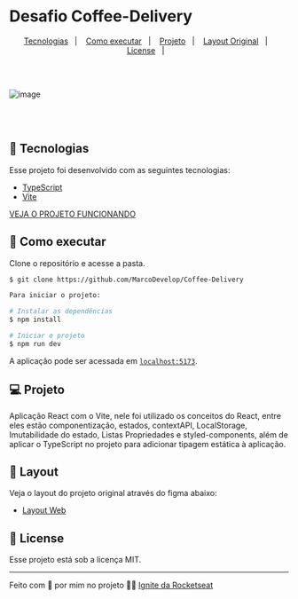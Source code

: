 # Desafio Coffee-Delivery

<p align="center">
  <a href="#-tecnologias">Tecnologias</a>&nbsp;&nbsp;&nbsp;|&nbsp;&nbsp;&nbsp;
  <a href="#-como-executar">Como executar</a>&nbsp;&nbsp;&nbsp;|&nbsp;&nbsp;&nbsp;
  <a href="#-projeto">Projeto</a>&nbsp;&nbsp;&nbsp;|&nbsp;&nbsp;&nbsp;
  <a href="#-layout">Layout Original</a>&nbsp;&nbsp;&nbsp;|&nbsp;&nbsp;&nbsp;
  <a href="#-license">License</a>&nbsp;&nbsp;&nbsp;|&nbsp;&nbsp;&nbsp;
</p>
<br/><br/>

![image](https://user-images.githubusercontent.com/45787976/204828209-207badca-7b1c-4a7a-9a48-d4edb100cac3.png)

<br/><br/>

## 🧪 Tecnologias

Esse projeto foi desenvolvido com as seguintes tecnologias:

- [TypeScript](https://www.typescriptlang.org)
- [Vite](https://vitejs.dev/)

[VEJA O PROJETO FUNCIONANDO](https://coffee-delivery-six-sooty.vercel.app/)

## 🚀 Como executar

Clone o repositório e acesse a pasta.

```bash
$ git clone https://github.com/MarcoDevelop/Coffee-Delivery

Para iniciar o projeto:

# Instalar as dependências
$ npm install

# Iniciar o projeto
$ npm run dev

```

A aplicação pode ser acessada em [`localhost:5173`](http://localhost:5173).


## 💻 Projeto
Aplicação React com o Vite, nele foi utilizado os conceitos do React, entre eles estão componentização, estados, contextAPI, LocalStorage, Imutabilidade do estado, Listas Propriedades e styled-components, além de aplicar o TypeScript no projeto para adicionar tipagem estática à aplicação. 

## 🔖 Layout

Veja o layout do projeto original através do figma abaixo:

- [Layout Web](https://www.figma.com/file/vBBVn31oe6opdEuCFmO279/Coffee-Delivery-(Copy)?node-id=0%3A1&t=zooxalbz8lO7QR7U-0)

## 📝 License

Esse projeto está sob a licença MIT.

---

Feito com 💜 por mim no projeto 👋🏻 [Ignite da Rocketseat](https://www.rocketseat.com.br/)
